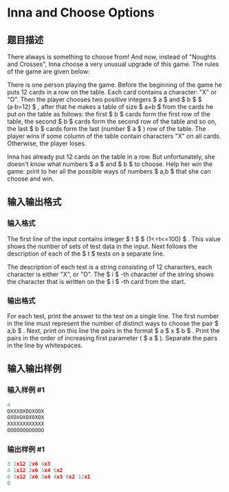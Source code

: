 # Inna and Choose Options

## 题目描述

There always is something to choose from! And now, instead of "Noughts and Crosses", Inna choose a very unusual upgrade of this game. The rules of the game are given below:

There is one person playing the game. Before the beginning of the game he puts 12 cards in a row on the table. Each card contains a character: "X" or "O". Then the player chooses two positive integers $ a $ and $ b $ $ (a·b=12) $ , after that he makes a table of size $ a×b $ from the cards he put on the table as follows: the first $ b $ cards form the first row of the table, the second $ b $ cards form the second row of the table and so on, the last $ b $ cards form the last (number $ a $ ) row of the table. The player wins if some column of the table contain characters "X" on all cards. Otherwise, the player loses.

Inna has already put 12 cards on the table in a row. But unfortunately, she doesn't know what numbers $ a $ and $ b $ to choose. Help her win the game: print to her all the possible ways of numbers $ a,b $ that she can choose and win.

## 输入输出格式

### 输入格式

The first line of the input contains integer $ t $ $ (1<=t<=100) $ . This value shows the number of sets of test data in the input. Next follows the description of each of the $ t $ tests on a separate line.

The description of each test is a string consisting of 12 characters, each character is either "X", or "O". The $ i $ -th character of the string shows the character that is written on the $ i $ -th card from the start.

### 输出格式

For each test, print the answer to the test on a single line. The first number in the line must represent the number of distinct ways to choose the pair $ a,b $ . Next, print on this line the pairs in the format $ a $ x $ b $ . Print the pairs in the order of increasing first parameter ( $ a $ ). Separate the pairs in the line by whitespaces.

## 输入输出样例

### 输入样例 #1

```cpp
4
OXXXOXOOXOOX
OXOXOXOXOXOX
XXXXXXXXXXXX
OOOOOOOOOOOO

```
### 输出样例 #1

```cpp
3 1x12 2x6 4x3
4 1x12 2x6 3x4 6x2
6 1x12 2x6 3x4 4x3 6x2 12x1
0

```
